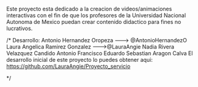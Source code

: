 Este proyecto esta dedicado a la creacion de videos/animaciones interactivas con el fin de que los profesores de la Universidad Nacional Autonoma de Mexico puedan crear contenido didactico para fines no lucrativos.


/*
Desarrollo: 
Antonio Hernandez Oropeza ---> @AntonioHernandezO
Laura Angelica Ramirez Gonzalez --->@LauraAngie
Nadia Rivera Velazquez
Candido Antonio Francisco
Eduardo Sebastian Aragon Calva
El desarrollo inicial de este proyecto lo puedes obtener aqui: https://github.com/LauraAngie/Proyecto_servicio

*/